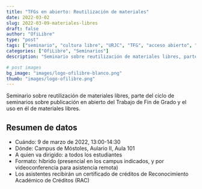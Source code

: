 ```yaml
---
title: "TFGs en abierto: Reutilización de materiales"
date: 2022-03-02
slug: 2022-03-09-materiales-libres
draft: false
author: "OfiLibre"
type: "post"
tags: ["seminario", "cultura libre", "URJC", "TFG", "acceso abierto", "materiales libres"]
categories: ["OfiLibre", "Seminarios"]
description: "Seminario sobre reutilización de materiales libres, parte del ciclo de seminarios sobre publicación en abierto del Trabajo de Fin de Grado y el uso en él de materiales libres."

# post images 
bg_image: "images/logo-ofilibre-blanco.png"
thumb: "images/logo-ofilibre.png"
---
```


Seminario sobre reutilización de materiales libres, parte del ciclo de seminarios sobre publicación en abierto del Trabajo de Fin de Grado y el uso en él de materiales libres.

## Resumen de datos

* Cuándo: 9 de marzo de 2022, 13:00-14:30
* Dónde: Campus de Móstoles, Aulario II, Aula 101
* A quien va dirigido: a todos los estudiantes
* Formato: híbrido (presencial en los campus indicados, y por videoconferencia para asistencia remota)
* Los asistentes recibirán un certificado de créditos de Reconocimiento Académico de Créditos (RAC)

